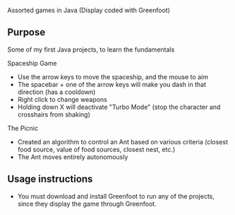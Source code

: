 Assorted games in Java (Display coded with Greenfoot)

## Purpose
Some of my first Java projects, to learn the fundamentals

Spaceship Game
* Use the arrow keys to move the spaceship, and the mouse to aim
* The spacebar + one of the arrow keys will make you dash in that direction (has a cooldown)
* Right click to change weapons
* Holding down X will deactivate "Turbo Mode" (stop the character and crosshairs from shaking)

The Picnic
* Created an algorithm to control an Ant based on various criteria (closest food source, value of food sources, closest nest, etc.)
* The Ant moves entirely autonomously

## Usage instructions
* You must download and install Greenfoot to run any of the projects, since they display the game through Greenfoot.
